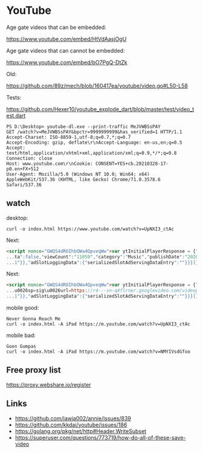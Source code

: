 # YouTube

Age gate videos that can be embedded:

https://www.youtube.com/embed/HtVdAasjOgU

Age gate videos that can cannot be embedded:

https://www.youtube.com/embed/bO7PgQ-DtZk

Old:

https://github.com/89z/mech/blob/160417ea/youtube/video.go#L50-L58

Tests:

<https://github.com/Hexer10/youtube_explode_dart/blob/master/test/video_test.dart>

~~~
PS D:\Desktop> youtube-dl.exe --print-traffic MeJVWBSsPAY
GET /watch?v=MeJVWBSsPAY&bpctr=9999999999&has_verified=1 HTTP/1.1
Accept-Charset: ISO-8859-1,utf-8;q=0.7,*;q=0.7
Accept-Encoding: gzip, deflate\r\nAccept-Language: en-us,en;q=0.5
Accept: text/html,application/xhtml+xml,application/xml;q=0.9,*/*;q=0.8
Connection: close
Host: www.youtube.com\r\nCookie: CONSENT=YES+cb.20210328-17-p0.en+FX+512
User-Agent: Mozilla/5.0 (Windows NT 10.0; Win64; x64) AppleWebKit/537.36 (KHTML, like Gecko) Chrome/71.0.3578.6 Safari/537.36
~~~

## watch

desktop:

~~~
curl -o index.html https://www.youtube.com/watch?v=UpNXI3_ctAc
~~~

Next:

~~~html
<script nonce="GWQS4dROIhbOWa4QpveqWw">var ytInitialPlayerResponse = {"respons...
...ta":false,"viewCount":"11059","category":"Music","publishDate":"2020-10-02"...
...1"}},"adSlotLoggingData":{"serializedSlotAdServingDataEntry":""}}}]};</script>
~~~

Next:

~~~html
<script nonce="GWQS4dROIhbOWa4QpveqWw">var ytInitialPlayerResponse = {"respons...
...u0026sp=sig\u0026url=https://r4---sn-q4flrner.googlevideo.com/videoplayback...
...1"}},"adSlotLoggingData":{"serializedSlotAdServingDataEntry":""}}}]};</script>
~~~

mobile good:

~~~
Never Gonna Reach Me
curl -o index.html -A iPad https://m.youtube.com/watch?v=UpNXI3_ctAc
~~~

mobile bad:

~~~
Goon Gumpas
curl -o index.html -A iPad https://m.youtube.com/watch?v=NMYIVsdGfoo
~~~

## Free proxy list

https://proxy.webshare.io/register

## Links

- https://github.com/iawia002/annie/issues/839
- https://github.com/kkdai/youtube/issues/186
- https://golang.org/pkg/net/http#Header.WriteSubset
- https://superuser.com/questions/773719/how-do-all-of-these-save-video
